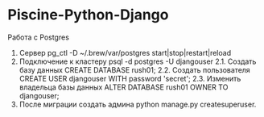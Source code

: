 # Piscine-Python-Django
Работа с Postgres<br>
1. Сервер pg_ctl -D ~/.brew/var/postgres start|stop|restart|reload<br>
2. Подключение к кластеру psql -d postgres -U djangouser
2.1. Создать базу данных CREATE DATABASE rush01;
2.2. Создать пользователя CREATE USER djangouser WITH password 'secret';
2.3. Изменить владельца базы данных ALTER DATABASE rush01 OWNER TO djangouser;
3. После миграции создать админа python manage.py createsuperuser.
